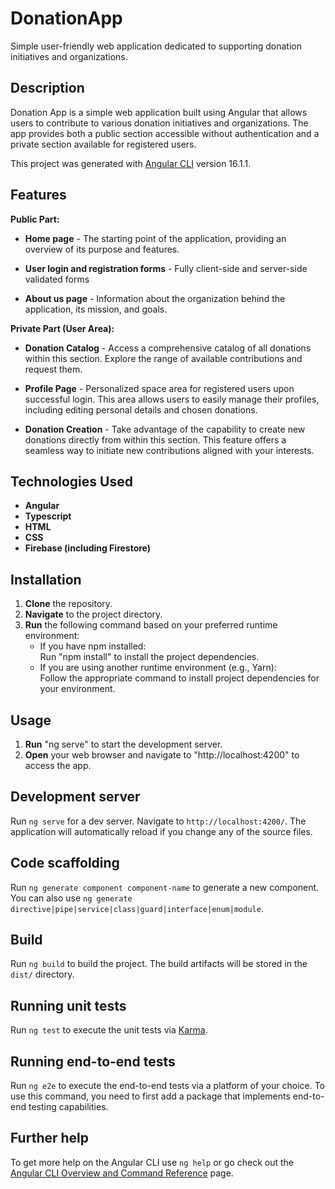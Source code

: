 # DonationApp
Simple user-friendly web application dedicated to supporting donation initiatives and organizations.
## Description

Donation App is a simple web application built using Angular that allows users to contribute to various donation initiatives and organizations. The app provides both a public section accessible without authentication and a private section available for registered users.

This project was generated with [Angular CLI](https://github.com/angular/angular-cli) version 16.1.1.

## Features

**Public Part:**

-  **Home page** - The starting point of the application, providing an overview of its purpose and features. 

-  **User login and registration forms** - Fully client-side and server-side validated forms

-  **About us page** - Information about the organization behind the application, its mission, and goals.

**Private Part (User Area):**      

-  **Donation Catalog** - Access a comprehensive catalog of all donations within this section. Explore the range of available contributions and request them.

-  **Profile Page** - Personalized space area for registered users upon successful login. This area allows users to easily manage their profiles, including editing personal details and chosen donations.
  
-  **Donation Creation** - Take advantage of the capability to create new donations directly from within this section. This feature offers a seamless way to initiate new contributions aligned with your interests.

  ## Technologies Used

-  **Angular**
-  **Typescript**
-  **HTML**
-  **CSS**
-  **Firebase (including Firestore)**

## Installation

1. **Clone** the repository.
2. **Navigate** to the project directory.
3. **Run** the following command based on your preferred runtime environment:
   - If you have npm installed:   
     Run "npm install" to install the project dependencies.
   - If you are using another runtime environment (e.g., Yarn):   
     Follow the appropriate command to install project dependencies for your environment.

## Usage

1. **Run** "ng serve" to start the development server.
2. **Open** your web browser and navigate to "http://localhost:4200" to access the app.

## Development server

Run `ng serve` for a dev server. Navigate to `http://localhost:4200/`. The application will automatically reload if you change any of the source files.

## Code scaffolding

Run `ng generate component component-name` to generate a new component. You can also use `ng generate directive|pipe|service|class|guard|interface|enum|module`.

## Build

Run `ng build` to build the project. The build artifacts will be stored in the `dist/` directory.

## Running unit tests

Run `ng test` to execute the unit tests via [Karma](https://karma-runner.github.io).

## Running end-to-end tests

Run `ng e2e` to execute the end-to-end tests via a platform of your choice. To use this command, you need to first add a package that implements end-to-end testing capabilities.

## Further help

To get more help on the Angular CLI use `ng help` or go check out the [Angular CLI Overview and Command Reference](https://angular.io/cli) page.
